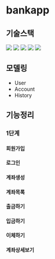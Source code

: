# bankapp

## 기술스택
  <img src="https://img.shields.io/badge/JDK 11-0094F5?style=for-the-badge&logo=openjdk&logoColor=black?labelColor=white"> <img src="https://img.shields.io/badge/Springboot 2.7.8-6DB33F?style=for-the-badge&logo=springboot&logoColor=black"> <img src="https://img.shields.io/badge/MyBatis-4B5562?style=for-the-badge&logoColor=black"> <img src="https://img.shields.io/badge/h2-9999FF?style=for-the-badge&logoColor=black"> <img src="https://img.shields.io/badge/JSP-4398CC?style=for-the-badge&logoColor=black">
  
## 모델링
- User
- Account
- History

## 기능정리
### 1단계
#### 회원가입
#### 로그인
#### 계좌생성
#### 계좌목록
#### 출금하기
#### 입금하기
#### 이체하기
#### 계좌상세보기
